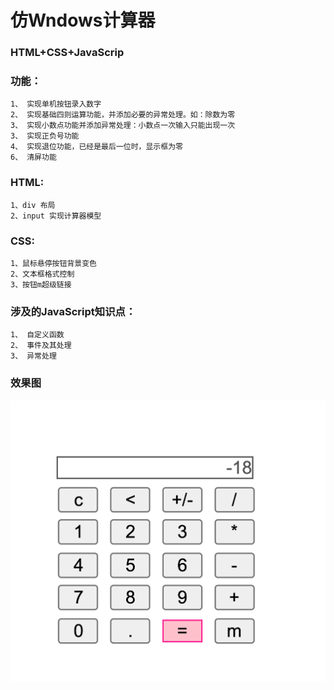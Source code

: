 # 仿Wndows计算器
### HTML+CSS+JavaScrip

### 功能：
	1、 实现单机按钮录入数字
	2、 实现基础四则运算功能，并添加必要的异常处理。如：除数为零
	3、 实现小数点功能并添加异常处理：小数点一次输入只能出现一次
	3、 实现正负号功能
	4、 实现退位功能，已经是最后一位时，显示框为零
	6、 清屏功能

### HTML:
	1、div 布局
	2、input 实现计算器模型

### CSS:
	1、鼠标悬停按钮背景变色
	2、文本框格式控制
	3、按钮m超级链接

### 涉及的JavaScript知识点：
	1、 自定义函数
	2、 事件及其处理
	3、 异常处理

### 效果图
![](1.png)


